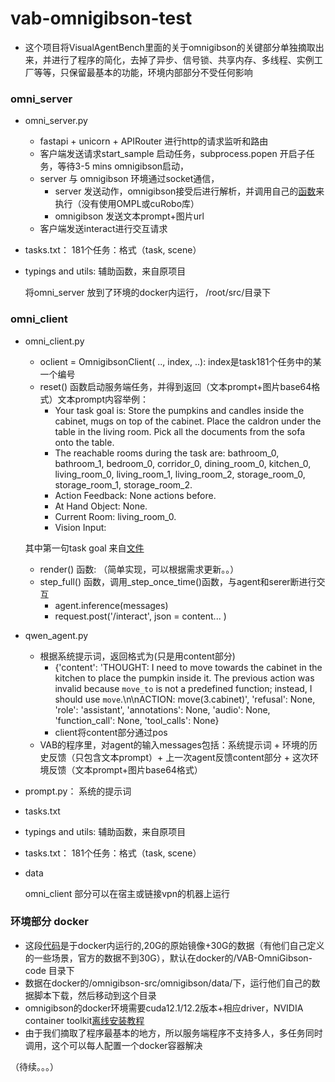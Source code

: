 # vab-omnigibson-test

- 这个项目将VisualAgentBench里面的关于omnigibson的关键部分单独摘取出来，并进行了程序的简化，去掉了异步、信号锁、共享内存、多线程、实例工厂等等，只保留最基本的功能，环境内部部分不受任何影响

### omni_server

- omni_server.py
    - fastapi + unicorn + APIRouter 进行http的请求监听和路由
    - 客户端发送请求start_sample 启动任务，subprocess.popen 开启子任务，等待3-5 mins omnigibson启动，
    - server 与 omnigibson 环境通过socket通信，
        - server 发送动作，omnigibson接受后进行解析，并调用自己的[函数](https://github.com/THUDM/VisualAgentBench/blob/main/src/server/tasks/omnigibson/vab_omnigibson_src/utils/actions.py)来执行（没有使用OMPL或cuRobo库）
        - omnigibson 发送文本prompt+图片url
    - 客户端发送interact进行交互请求
- tasks.txt： 181个任务：格式（task, scene）
- typings and utils: 辅助函数，来自原项目

    将omni_server 放到了环境的docker内运行， /root/src/目录下
    
### omni_client

- omni_client.py
    - oclient = OmnigibsonClient( .., index, ..): index是task181个任务中的某一个编号
    - reset() 函数启动服务端任务，并得到返回（文本prompt+图片base64格式）文本prompt内容举例：
        - Your task goal is: Store the pumpkins and candles inside the cabinet, mugs on top of the cabinet. Place the caldron under the table in the living room. Pick all the documents from the sofa onto the table.
        - The reachable rooms during the task are: bathroom_0, bathroom_1, bedroom_0, corridor_0, dining_room_0, kitchen_0, living_room_0, living_room_1, living_room_2, storage_room_0, storage_room_1, storage_room_2.
        - Action Feedback: None actions before.
        - At Hand Object: None.
        - Current Room: living_room_0.
        - Vision Input: 

    其中第一句task goal 来自[文件](https://github.com/THUDM/VisualAgentBench/blob/main/src/server/tasks/omnigibson/vab_omnigibson_src/task/task_goal.json)

    - render() 函数: （简单实现，可以根据需求更新。。）
    - step_full() 函数，调用_step_once_time()函数，与agent和serer断进行交互
        - agent.inference(messages)
        - request.post('/interact', json = content... )
- qwen_agent.py
    - 根据系统提示词，返回格式为(只是用content部分)
        - {'content': 'THOUGHT: I need to move towards the cabinet in the kitchen to place the pumpkin inside it. The previous action was invalid because `move_to` is not a predefined function; instead, I should use `move`.\n\nACTION: move(3.cabinet)', 'refusal': None, 'role': 'assistant', 'annotations': None, 'audio': None, 'function_call': None, 'tool_calls': None} 
        - client将content部分通过pos
    - VAB的程序里，对agent的输入messages包括：系统提示词 + 环境的历史反馈（只包含文本prompt）+ 上一次agent反馈content部分 + 这次环境反馈（文本prompt+图片base64格式）
- prompt.py： 系统的提示词
- tasks.txt
- typings and utils: 辅助函数，来自原项目
- tasks.txt： 181个任务：格式（task, scene）
- data
    
    omni_client 部分可以在宿主或链接vpn的机器上运行

### 环境部分 docker

- 这段[代码](https://github.com/THUDM/VisualAgentBench/tree/main/src/server/tasks/omnigibson/vab_omnigibson_src)是于docker内运行的,20G的原始镜像+30G的数据（有他们自己定义的一些场景，官方的数据不到30G），默认在docker的/VAB-OmniGibson-code 目录下
- 数据在docker的/omnigibson-src/omnigibson/data/下，运行他们自己的数据脚本下载，然后移动到这个目录
- omnigibson的docker环境需要cuda12.1/12.2版本+相应driver，NVIDIA container toolkit[离线安装教程](https://zhuanlan.zhihu.com/p/15194336245)
- 由于我们摘取了程序最基本的地方，所以服务端程序不支持多人，多任务同时调用，这个可以每人配置一个docker容器解决


（待续。。。）

